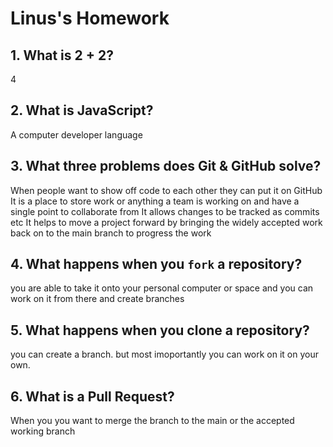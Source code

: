 # Linus's Homework

## 1. What is 2 + 2?

4

## 2. What is JavaScript?

A computer developer language 

## 3. What three problems does Git & GitHub solve?

When people want to show off code to each other they can put it on GitHub
It is a place to store work or anything a team is working on and have a single point to collaborate from 
It allows changes to be tracked as commits etc
It helps to move a project forward by bringing the widely accepted work back on to the main branch to progress the work

## 4. What happens when you `fork` a repository?

you are able to take it onto your personal computer or space and you can work on it from there and create branches

## 5. What happens when you clone a repository?

you can create a branch. but most imoportantly you can work on it on your own. 

## 6. What is a Pull Request?

When you you want to merge the branch to the main or the accepted working branch
